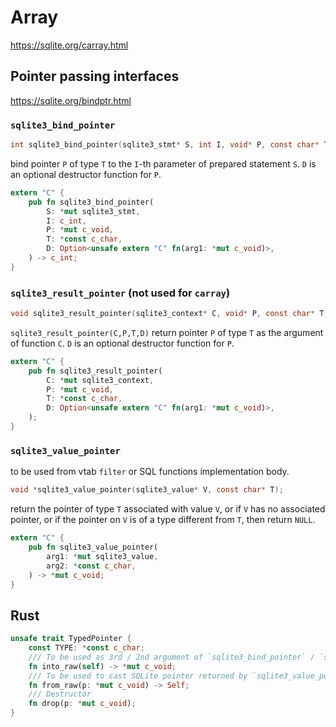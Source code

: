 # Array

<https://sqlite.org/carray.html>

## Pointer passing interfaces

<https://sqlite.org/bindptr.html>

### `sqlite3_bind_pointer`

```C
int sqlite3_bind_pointer(sqlite3_stmt* S, int I, void* P, const char* T, void(*)(void*) D);
```

bind pointer `P` of type `T` to the `I`-th parameter of prepared statement `S`.
`D` is an optional destructor function for `P`.

```rust
extern "C" {
    pub fn sqlite3_bind_pointer(
        S: *mut sqlite3_stmt,
        I: c_int,
        P: *mut c_void,
        T: *const c_char,
        D: Option<unsafe extern "C" fn(arg1: *mut c_void)>,
    ) -> c_int;
}
```

### `sqlite3_result_pointer` (not used for `carray`)

```C
void sqlite3_result_pointer(sqlite3_context* C, void* P, const char* T, void(*)(void*) D);
```

`sqlite3_result_pointer(C,P,T,D)` return pointer `P` of type `T` as the argument of function `C`.
`D` is an optional destructor function for `P`.

```rust
extern "C" {
    pub fn sqlite3_result_pointer(
        C: *mut sqlite3_context,
        P: *mut c_void,
        T: *const c_char,
        D: Option<unsafe extern "C" fn(arg1: *mut c_void)>,
    );
}

```

### `sqlite3_value_pointer`

to be used from vtab `filter` or SQL functions implementation body.

```C
void *sqlite3_value_pointer(sqlite3_value* V, const char* T);
```

return the pointer of type `T` associated with value `V`,
or if `V` has no associated pointer, or if the pointer on `V` is of a type different from `T`, then return `NULL`.

```rust
extern "C" {
    pub fn sqlite3_value_pointer(
        arg1: *mut sqlite3_value,
        arg2: *const c_char,
    ) -> *mut c_void;
}
```

## Rust

```rust
unsafe trait TypedPointer {
	const TYPE: *const c_char;
    /// To be used as 3rd / 2nd argument of `sqlite3_bind_pointer` / `sqlite3_result_pointer`
	fn into_raw(self) -> *mut c_void;
    /// To be used to cast SQLite pointer returned by `sqlite3_value_pointer`
    fn from_raw(p: *mut c_void) -> Self;
    /// Destructor
    fn drop(p: *mut c_void);
}
```